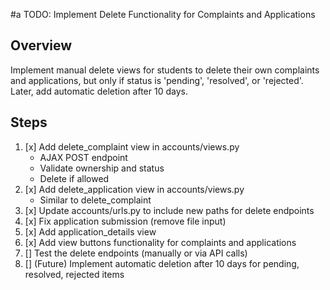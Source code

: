 #a TODO: Implement Delete Functionality for Complaints and Applications

## Overview
Implement manual delete views for students to delete their own complaints and applications, but only if status is 'pending', 'resolved', or 'rejected'. Later, add automatic deletion after 10 days.

## Steps
1. [x] Add delete_complaint view in accounts/views.py
   - AJAX POST endpoint
   - Validate ownership and status
   - Delete if allowed
2. [x] Add delete_application view in accounts/views.py
   - Similar to delete_complaint
3. [x] Update accounts/urls.py to include new paths for delete endpoints
4. [x] Fix application submission (remove file input)
5. [x] Add application_details view
6. [x] Add view buttons functionality for complaints and applications
7. [] Test the delete endpoints (manually or via API calls)
8. [] (Future) Implement automatic deletion after 10 days for pending, resolved, rejected items
